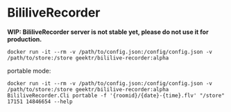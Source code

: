 # BililiveRecorder

**WIP: BililiveRecorder server is not stable yet, please do not use it for production.**

`docker run -it --rm -v /path/to/config.json:/config/config.json -v /path/to/store:/store geektr/bililive-recorder:alpha`

portable mode:

`docker run -it --rm -v /path/to/config.json:/config/config.json -v /path/to/store:/store geektr/bililive-recorder:alpha BililiveRecorder.Cli portable -f '{roomid}/{date}-{time}.flv' "/store" 17151 14846654 --help`
